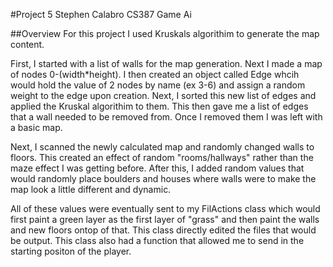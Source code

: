 #Project 5
Stephen Calabro
CS387 Game Ai

##Overview
For this project I used Kruskals algorithim to generate the map content.

First, I started with a list of walls for the map generation. Next I made a map of nodes 0-(width*height). I then created an object called Edge whcih would hold the value of 2 nodes by name (ex 3-6) and assign a random weight to the edge upon creation. Next, I sorted this new list of edges and applied the Kruskal algorithim to them. This then gave me a list of edges that a wall needed to be removed from. Once I removed them I was left with a basic map.

Next, I scanned the newly calculated map and randomly changed walls to floors. This created an effect of random "rooms/hallways" rather than the maze effect I was getting before. After this, I added random values that would randomly place boulders and houses where walls were to make the map look a little different and dynamic.

All of these values were eventually sent to my FilActions class which would first paint a green layer as the first layer of "grass" and then paint the walls and new floors ontop of that. This class directly edited the files that would be output. This class also had a function that allowed me to send in the starting positon of the player. 
